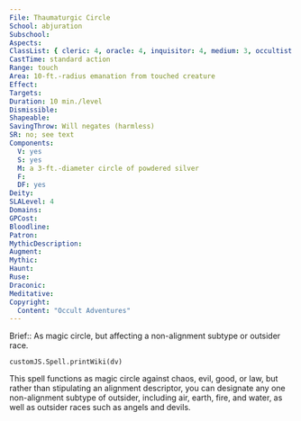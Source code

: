 ```yaml
---
File: Thaumaturgic Circle
School: abjuration
Subschool: 
Aspects: 
ClassList: { cleric: 4, oracle: 4, inquisitor: 4, medium: 3, occultist: 3, sorcerer: 4, wizard: 4, summoner: 4, unchained summoner: 4 }
CastTime: standard action
Range: touch
Area: 10-ft.-radius emanation from touched creature
Effect: 
Targets: 
Duration: 10 min./level
Dismissible: 
Shapeable: 
SavingThrow: Will negates (harmless)
SR: no; see text
Components:
  V: yes
  S: yes
  M: a 3-ft.-diameter circle of powdered silver
  F: 
  DF: yes
Deity: 
SLALevel: 4
Domains: 
GPCost: 
Bloodline: 
Patron: 
MythicDescription: 
Augment: 
Mythic: 
Haunt: 
Ruse: 
Draconic: 
Meditative: 
Copyright:
  Content: "Occult Adventures"
---
```

Brief:: As magic circle, but affecting a non-alignment subtype or outsider race.

```dataviewjs
customJS.Spell.printWiki(dv)
```

This spell functions as magic circle against chaos, evil, good, or law, but rather than stipulating an alignment descriptor, you can designate any one non-alignment subtype of outsider, including air, earth, fire, and water, as well as outsider races such as angels and devils.
